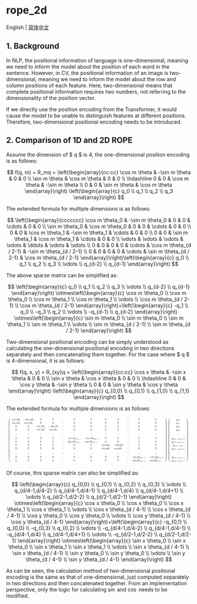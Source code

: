 # rope_2d

English | [简体中文](README_CN.md)

## 1. Background

In NLP, the positional information of language is one-dimensional, meaning we need to inform the model about the position of each word in the sentence. However, in CV, the positional information of an image is two-dimensional, meaning we need to inform the model about the row and column positions of each feature. Here, two-dimensional means that complete positional information requires two numbers, not referring to the dimensionality of the position vector.

If we directly use the position encoding from the Transformer, it would cause the model to be unable to distinguish features at different positions. Therefore, two-dimensional positional encoding needs to be introduced.

## 2. Comparison of 1D and 2D ROPE

Assume the dimension of $ q $ is 4, the one-dimensional position encoding is as follows:

$$
f(q, m) = R_mq = \left(\begin{array}{cc:cc}
\cos m \theta & -\sin m \theta & 0 & 0 \\
\sin m \theta & \cos m \theta & 0 & 0 \\
\hdashline 0 & 0 & \cos m \theta & -\sin m \theta \\
0 & 0 & \sin m \theta & \cos m \theta
\end{array}\right) \left(\begin{array}{c} q_0 \\ q_1 \\ q_2 \\ q_3 \end{array}\right)
$$

The extended formula for multiple dimensions is as follows:

$$
\left(\begin{array}{ccccccc}
\cos m \theta_0 & -\sin m \theta_0 & 0 & 0 & \cdots & 0 & 0 \\
\sin m \theta_0 & \cos m \theta_0 & 0 & 0 & \cdots & 0 & 0 \\
0 & 0 & \cos m \theta_1 & -\sin m \theta_1 & \cdots & 0 & 0 \\
0 & 0 & \sin m \theta_1 & \cos m \theta_1 & \cdots & 0 & 0 \\
\vdots & \vdots & \vdots & \vdots & \ddots & \vdots & \vdots \\
0 & 0 & 0 & 0 & \cdots & \cos m \theta_{d / 2-1} & -\sin m \theta_{d / 2-1} \\
0 & 0 & 0 & 0 & \cdots & \sin m \theta_{d / 2-1} & \cos m \theta_{d / 2-1}
\end{array}\right)\left(\begin{array}{c}
q_0 \\
q_1 \\
q_2 \\
q_3 \\
\vdots \\
q_{d-2} \\
q_{d-1}
\end{array}\right)
$$

The above sparse matrix can be simplified as:

$$
\left(\begin{array}{c}
q_0 \\
q_1 \\
q_2 \\
q_3 \\
\vdots \\
q_{d-2} \\
q_{d-1}
\end{array}\right) \otimes\left(\begin{array}{c}
\cos m \theta_0 \\
\cos m \theta_0 \\
\cos m \theta_1 \\
\cos m \theta_1 \\
\vdots \\
\cos m \theta_{d / 2-1} \\
\cos m \theta_{d / 2-1}
\end{array}\right)+\left(\begin{array}{c}
-q_1 \\
q_0 \\
-q_3 \\
q_2 \\
\vdots \\
-q_{d-1} \\
q_{d-2}
\end{array}\right) \otimes\left(\begin{array}{c}
\sin m \theta_0 \\
\sin m \theta_0 \\
\sin m \theta_1 \\
\sin m \theta_1 \\
\vdots \\
\sin m \theta_{d / 2-1} \\
\sin m \theta_{d / 2-1}
\end{array}\right)
$$

Two-dimensional positional encoding can be simply understood as calculating the one-dimensional positional encoding in two directions separately and then concatenating them together. For the case where $ q $ is 4-dimensional, it is as follows:

$$
f(q, x, y) = R_{xy}q = \left(\begin{array}{cc:cc}
\cos x \theta & -\sin x \theta & 0 & 0 \\
\sin x \theta & \cos x \theta & 0 & 0 \\
\hdashline 0 & 0 & \cos y \theta & -\sin y \theta \\
0 & 0 & \sin y \theta & \cos y \theta
\end{array}\right) \left(\begin{array}{c} 
q_{0,0} \\ 
q_{0,1} \\ 
q_{1,0} \\ 
q_{1,1} 
\end{array}\right)
$$

The extended formula for multiple dimensions is as follows:

![picture 0](images/2c0683e56ea9a52c82867f1ff7f1ba985961f20fcb718b8ca3402744aba29b1d.png)  



Of course, this sparse matrix can also be simplified as:


$$
\left(\begin{array}{c}
q_{0,0} \\
q_{0,1} \\
q_{0,2} \\
q_{0,3} \\
\vdots \\
q_{d/4-1,d/4-2} \\
q_{d/4-1,d/4-1} \\
q_{d/4-1,d/4} \\
q_{d/4-1,d/4+1} \\
\vdots \\
q_{d/2-1,d/2-2} \\
q_{d/2-1,d/2-1}
\end{array}\right) \otimes\left(\begin{array}{c}
\cos x \theta_0 \\
\cos x \theta_0 \\
\cos x \theta_1 \\
\cos x \theta_1 \\
\vdots \\
\cos x \theta_{d / 4-1} \\
\cos x \theta_{d / 4-1} \\
\cos y \theta_0 \\
\cos y \theta_0 \\
\vdots \\
\cos y \theta_{d / 4-1} \\
\cos y \theta_{d / 4-1}
\end{array}\right)+\left(\begin{array}{c}
-q_{0,1} \\
q_{0,0} \\
-q_{0,3} \\
q_{0,2} \\
\vdots \\
-q_{d/4-1,d/4-2} \\
q_{d/4-1,d/4-1} \\
-q_{d/4-1,d/4} \\
q_{d/4-1,d/4+1} \\
\vdots \\
-q_{d/2-1,d/2-2} \\
q_{d/2-1,d/2-1}
\end{array}\right) \otimes\left(\begin{array}{c}
\sin x \theta_0 \\
\sin x \theta_0 \\
\sin x \theta_1 \\
\sin x \theta_1 \\
\vdots \\
\sin x \theta_{d / 4-1} \\
\sin x \theta_{d / 4-1} \\
\sin y \theta_0 \\
\sin y \theta_0 \\
\vdots \\
\sin y \theta_{d / 4-1} \\
\sin y \theta_{d / 4-1}
\end{array}\right)
$$

As can be seen, the calculation method of two-dimensional positional encoding is the same as that of one-dimensional, just computed separately in two directions and then concatenated together. From an implementation perspective, only the logic for calculating $\sin$ and $\cos$ needs to be modified.